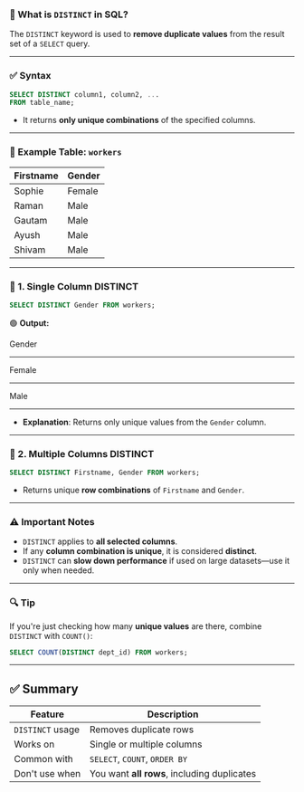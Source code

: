 ### 🔹 What is `DISTINCT` in SQL?

The `DISTINCT` keyword is used to **remove duplicate values** from the result set of a `SELECT` query.

---

### ✅ **Syntax**

```sql
SELECT DISTINCT column1, column2, ...
FROM table_name;
```

- It returns **only unique combinations** of the specified columns.

---

### 🔹 Example Table: `workers`

| Firstname | Gender |
| --- | --- |
| Sophie | Female |
| Raman | Male |
| Gautam | Male |
| Ayush | Male |
| Shivam | Male |

---

### 🔸 1. **Single Column DISTINCT**

```sql
SELECT DISTINCT Gender FROM workers;
```

🟢 **Output:**

Gender

---

Female

---

Male

---

- **Explanation**: Returns only unique values from the `Gender` column.

---

### 🔸 2. **Multiple Columns DISTINCT**

```sql
SELECT DISTINCT Firstname, Gender FROM workers;
```

- Returns unique **row combinations** of `Firstname` and `Gender`.

---

### ⚠️ Important Notes

- `DISTINCT` applies to **all selected columns**.
- If any **column combination is unique**, it is considered **distinct**.
- `DISTINCT` can **slow down performance** if used on large datasets—use it only when needed.

---

### 🔍 Tip

If you're just checking how many **unique values** are there, combine `DISTINCT` with `COUNT()`:

```sql
SELECT COUNT(DISTINCT dept_id) FROM workers;
```

---

## ✅ Summary

| Feature | Description |
| --- | --- |
| `DISTINCT` usage | Removes duplicate rows |
| Works on | Single or multiple columns |
| Common with | `SELECT`, `COUNT`, `ORDER BY` |
| Don't use when | You want **all rows**, including duplicates |